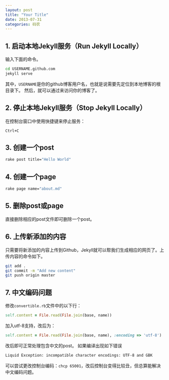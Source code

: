 ```yaml
---
layout: post
title: "Your Title"
date: 2013-07-31
categories: 码农
---
```


## 1. 启动本地Jekyll服务（Run Jekyll Locally）
输入下面的命令。

~~~~bash
cd USERNAME.github.com
jekyll serve
~~~~

其中，`USERNAME`是你的github博客用户名，也就是说需要先定位到本地博客的根目录下。
然后，就可以通过来访问你的博客了。

## 2. 停止本地Jekyll服务（Stop Jekyll Locally）
在控制台窗口中使用快捷键来停止服务：

    Ctrl+C

## 3. 创建一个post
~~~~bash
rake post title="Hello World"
~~~~
 
## 4. 创建一个page
~~~~bash
rake page name="about.md"
~~~~
 
## 5. 删除post或page
直接删除相应的post文件即可删除一个post。

## 6. 上传新添加的内容
只需要将新添加的内容上传到Github，Jekyll就可以帮我们生成相应的网页了。上传内容的命令如下。

~~~~bash
git add .
git commit -m "Add new content"
git push origin master
~~~~
 
## 7. 中文编码问题
修改`convertible.rb`文件中的以下行：

~~~~ruby
self.content = File.read(File.join(base, name))
~~~~

加入utf-8支持，改后为：

~~~~ruby
self.content = File.read(File.join(base, name), :encoding => 'utf-8')
~~~~

改后即可正常处理包含中文的post。
如果编译出现如下错误

~~~~bash
Liquid Exception: incompatible character encodings: UTF-8 and GBK
~~~~

可以尝试更改控制台编码：``chcp 65001``，改后控制台变得比较丑，但总算能解决中文编码问题。
